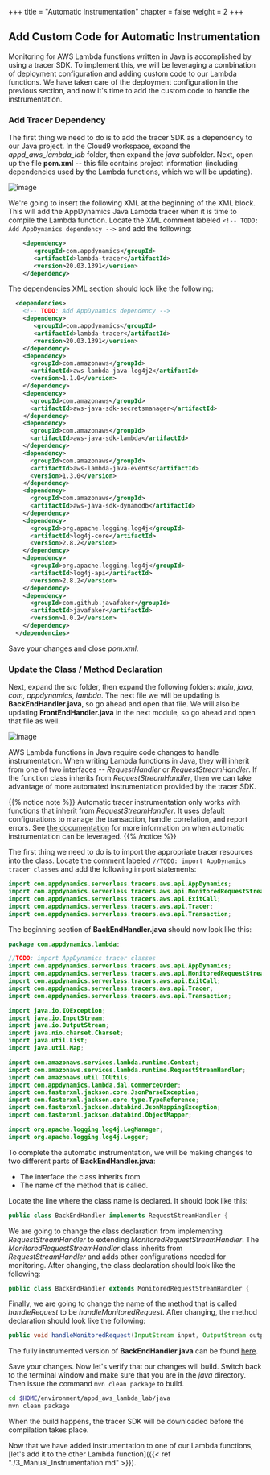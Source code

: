 +++
title = "Automatic Instrumentation"
chapter = false
weight = 2
+++

## Add Custom Code for Automatic Instrumentation

Monitoring for AWS Lambda functions written in Java is accomplished by using a tracer SDK. To implement this, we will be leveraging a combination of deployment configuration and adding custom code to our Lambda functions. We have taken care of the deployment configuration in the previous section, and now it's time to add the custom code to handle the instrumentation.

### Add Tracer Dependency

The first thing we need to do is to add the tracer SDK as a dependency to our Java project. In the Cloud9 workspace, expand the *appd_aws_lambda_lab* folder, then expand the *java* subfolder. Next, open up the file **pom.xml** -- this file contains project information (including dependencies used by the Lambda functions, which we will be updating).

![image](/images/instrumenting_lambda_functions/java/Java_pom_XML.png)

We're going to insert the following XML at the beginning of the XML block. This will add the AppDynamics Java Lambda tracer when it is time to compile the Lambda function. Locate the XML comment labeled `<!-- TODO: Add AppDynamics dependency -->` and add the following:

``` xml
    <dependency>
       <groupId>com.appdynamics</groupId>
       <artifactId>lambda-tracer</artifactId>
       <version>20.03.1391</version>
    </dependency>
```

The dependencies XML section should look like the following:

``` xml
  <dependencies>
    <!-- TODO: Add AppDynamics dependency -->
    <dependency>
       <groupId>com.appdynamics</groupId>
       <artifactId>lambda-tracer</artifactId>
       <version>20.03.1391</version>
    </dependency>
    <dependency>
      <groupId>com.amazonaws</groupId>
      <artifactId>aws-lambda-java-log4j2</artifactId>
      <version>1.1.0</version>
    </dependency>
    <dependency>
      <groupId>com.amazonaws</groupId>
      <artifactId>aws-java-sdk-secretsmanager</artifactId>
    </dependency>
    <dependency>
      <groupId>com.amazonaws</groupId>
      <artifactId>aws-java-sdk-lambda</artifactId>
    </dependency>
    <dependency>
      <groupId>com.amazonaws</groupId>
      <artifactId>aws-lambda-java-events</artifactId>
      <version>1.3.0</version>
    </dependency>
    <dependency>
      <groupId>com.amazonaws</groupId>
      <artifactId>aws-java-sdk-dynamodb</artifactId>
    </dependency>
    <dependency>
      <groupId>org.apache.logging.log4j</groupId>
      <artifactId>log4j-core</artifactId>
      <version>2.8.2</version>
    </dependency>
    <dependency>
      <groupId>org.apache.logging.log4j</groupId>
      <artifactId>log4j-api</artifactId>
      <version>2.8.2</version>
    </dependency>
    <dependency>
      <groupId>com.github.javafaker</groupId>
      <artifactId>javafaker</artifactId>
      <version>1.0.2</version>
    </dependency>
  </dependencies>
```

Save your changes and close *pom.xml*.

### Update the Class / Method Declaration

Next, expand the *src* folder, then expand the following folders: *main*, *java*, *com*, *appdynamics*, *lambda*. The next file we will be updating is **BackEndHandler.java**, so go ahead and open that file. We will also be updating **FrontEndHandler.java** in the next module, so go ahead and open that file as well.

![image](/images/instrumenting_lambda_functions/java/Java_Lambda_Files.png)

AWS Lambda functions in Java require code changes to handle instrumentation. When writing Lambda functions in Java, they will inherit from one of two interfaces -- *RequestHandler* or *RequestStreamHandler*. If the function class inherits from *RequestStreamHandler*, then we can take advantage of more automated instrumentation provided by the tracer SDK.

{{% notice note %}}
Automatic tracer instrumentation only works with functions that inherit from *RequestStreamHandler*. It uses default configurations to manage the transaction, handle correlation, and report errors. See [the documentation](https://docs.appdynamics.com/display/PRO45/Java+Serverless+Tracer) for more information on when automatic instrumentation can be leveraged.
{{% /notice %}}

The first thing we need to do is to import the appropriate tracer resources into the class. Locate the comment labeled `//TODO: import AppDynamics tracer classes` and add the following import statements:

``` java
import com.appdynamics.serverless.tracers.aws.api.AppDynamics;
import com.appdynamics.serverless.tracers.aws.api.MonitoredRequestStreamHandler;
import com.appdynamics.serverless.tracers.aws.api.ExitCall;
import com.appdynamics.serverless.tracers.aws.api.Tracer;
import com.appdynamics.serverless.tracers.aws.api.Transaction;
```

The beginning section of **BackEndHandler.java** should now look like this:

``` java
package com.appdynamics.lambda;

//TODO: import AppDynamics tracer classes
import com.appdynamics.serverless.tracers.aws.api.AppDynamics;
import com.appdynamics.serverless.tracers.aws.api.MonitoredRequestStreamHandler;
import com.appdynamics.serverless.tracers.aws.api.ExitCall;
import com.appdynamics.serverless.tracers.aws.api.Tracer;
import com.appdynamics.serverless.tracers.aws.api.Transaction;

import java.io.IOException;
import java.io.InputStream;
import java.io.OutputStream;
import java.nio.charset.Charset;
import java.util.List;
import java.util.Map;

import com.amazonaws.services.lambda.runtime.Context;
import com.amazonaws.services.lambda.runtime.RequestStreamHandler;
import com.amazonaws.util.IOUtils;
import com.appdynamics.lambda.dal.CommerceOrder;
import com.fasterxml.jackson.core.JsonParseException;
import com.fasterxml.jackson.core.type.TypeReference;
import com.fasterxml.jackson.databind.JsonMappingException;
import com.fasterxml.jackson.databind.ObjectMapper;

import org.apache.logging.log4j.LogManager;
import org.apache.logging.log4j.Logger;
```

To complete the automatic instrumentation, we will be making changes to two different parts of **BackEndHandler.java**:

- The interface the class inherits from
- The name of the method that is called.

Locate the line where the class name is declared. It should look like this:

``` java
public class BackEndHandler implements RequestStreamHandler {
```

We are going to change the class declaration from implementing *RequestStreamHandler* to extending *MonitoredRequestStreamHandler*. The *MonitoredRequestStreamHandler* class inherits from *RequestStreamHandler* and adds other configurations needed for monitoring. After changing, the class declaration should look like the following:

``` java
public class BackEndHandler extends MonitoredRequestStreamHandler {
```

Finally, we are going to change the name of the method that is called *handleRequest* to be *handleMonitoredRequest*. After changing, the method declaration should look like the following:

``` java
public void handleMonitoredRequest(InputStream input, OutputStream output, Context context) throws IOException {
```

The fully instrumented version of **BackEndHandler.java** can be found [here](https://github.com/Appdynamics/appd_aws_lambda_lab/blob/instrumented/java/src/main/java/com/appdynamics/lambda/BackEndHandler.java).

Save your changes. Now let's verify that our changes will build. Switch back to the terminal window and make sure that you are in the *java* directory. Then issue the command `mvn clean package` to build.

``` bash
cd $HOME/environment/appd_aws_lambda_lab/java
mvn clean package
```

When the build happens, the tracer SDK will be downloaded before the compilation takes place.

Now that we have added instrumentation to one of our Lambda functions, [let's add it to the other Lambda function]({{< ref "./3_Manual_Instrumentation.md" >}}).
